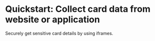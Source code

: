 # Quickstart: Collect card data from website or application

Securely get sensitive card details by using iframes. 

